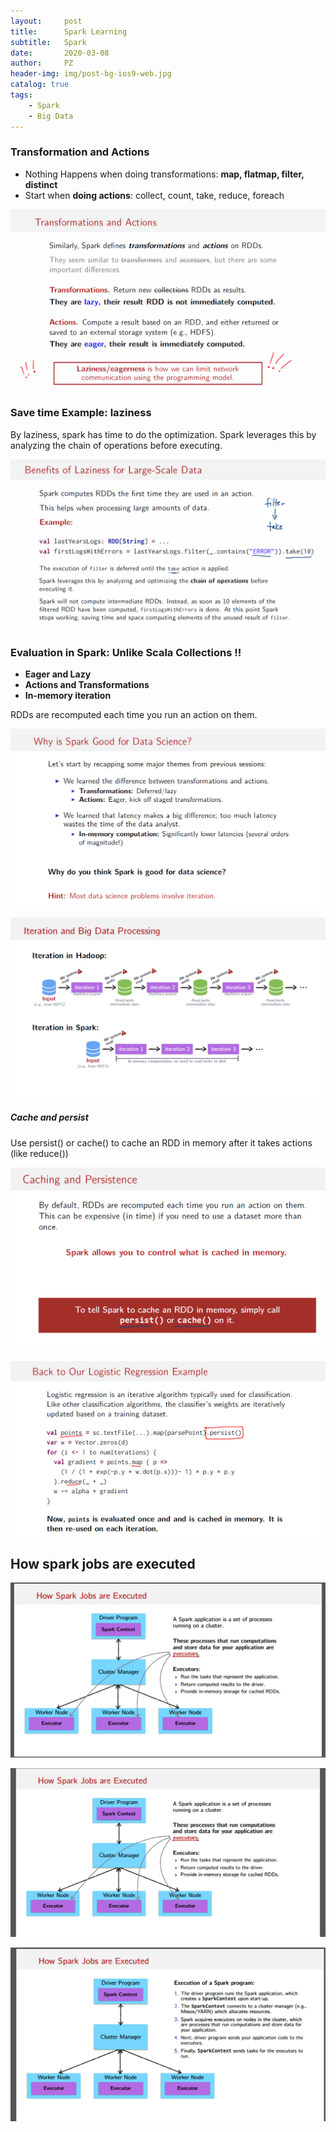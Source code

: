 ```yaml
---
layout:     post
title:      Spark Learning
subtitle:   Spark
date:       2020-03-08
author:     PZ
header-img: img/post-bg-ios9-web.jpg
catalog: true
tags:
    - Spark
    - Big Data
---
```


### Transformation and Actions

- Nothing Happens when doing transformations: **map, flatmap, filter, distinct**
- Start when **doing actions**: collect, count, take, reduce, foreach

![img](https://raw.githubusercontent.com/pzheng16/pzheng16.github.io/master/img/spark/1.png)



### Save time Example: laziness

By laziness, spark has time to do the optimization.
Spark leverages this by analyzing the chain of operations before executing.

![img](https://raw.githubusercontent.com/pzheng16/pzheng16.github.io/master/img/spark/2.png)


### Evaluation in Spark: Unlike Scala Collections !!

- **Eager and Lazy**
- **Actions and Transformations**
- **In-memory iteration**

RDDs are recomputed each time you run an action on them.

![img](https://raw.githubusercontent.com/pzheng16/pzheng16.github.io/master/img/spark/3.png)

![img](https://raw.githubusercontent.com/pzheng16/pzheng16.github.io/master/img/spark/4.png)

##### Cache and persist

Use persist() or cache() to cache an RDD in memory after it takes actions (like reduce())

![img](https://raw.githubusercontent.com/pzheng16/pzheng16.github.io/master/img/spark/5.png)

![img](https://raw.githubusercontent.com/pzheng16/pzheng16.github.io/master/img/spark/6.png)

## How spark jobs are executed

![img](https://raw.githubusercontent.com/pzheng16/pzheng16.github.io/master/img/spark/7.png)

![img](https://raw.githubusercontent.com/pzheng16/pzheng16.github.io/master/img/spark/9.png)

![img](https://raw.githubusercontent.com/pzheng16/pzheng16.github.io/master/img/spark/8.png)